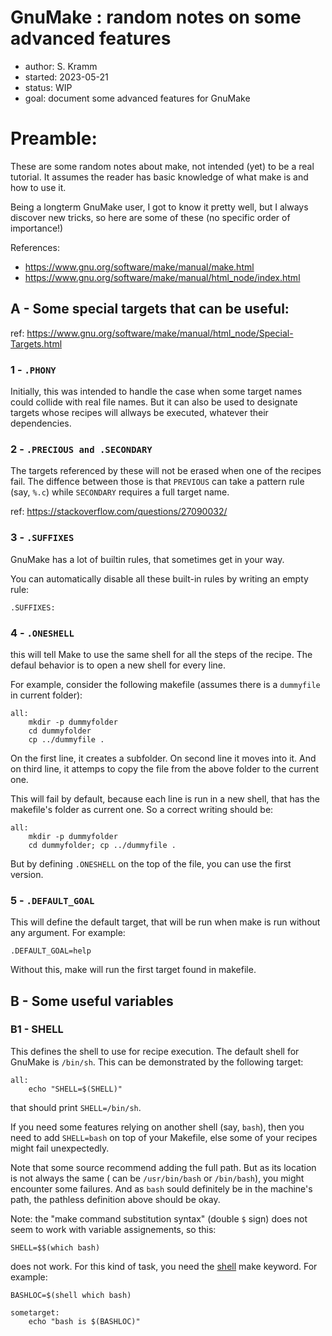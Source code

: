 # GnuMake : random notes on some advanced features

* author: S. Kramm
* started: 2023-05-21
* status: WIP
* goal: document some advanced features for GnuMake

# Preamble:
These are some random notes about make, not intended (yet) to be a real tutorial.
It assumes the reader has basic knowledge of what make is and how to use it.

Being a longterm GnuMake user, I got to know it pretty well, but I always discover new tricks, so here are some of these (no specific order of importance!)

References:
* https://www.gnu.org/software/make/manual/make.html
* https://www.gnu.org/software/make/manual/html_node/index.html

## A - Some special targets that can be useful:

ref: https://www.gnu.org/software/make/manual/html_node/Special-Targets.html

### 1 - `.PHONY`
Initially, this was intended to handle the case when some target names could collide with real file names.
But it can also be used to designate targets whose recipes will allways be executed, whatever their dependencies.

### 2 - `.PRECIOUS and .SECONDARY`
The targets referenced by these will not be erased when one of the recipes fail.
The diffence between those is that `PREVIOUS` can take a pattern rule (say, `%.c`) while `SECONDARY` requires a full target name.

ref: https://stackoverflow.com/questions/27090032/

### 3 - `.SUFFIXES`

GnuMake has a lot of builtin rules, that sometimes get in your way.

You can automatically disable all these built-in rules by writing an empty rule:
```
.SUFFIXES:
```

### 4 - `.ONESHELL`
this will tell Make to use the same shell for all the steps of the recipe.
The defaul behavior is to open a new shell for every line.

For example, consider the following makefile (assumes there is a `dummyfile` in current folder):

```
all:
	mkdir -p dummyfolder
	cd dummyfolder
	cp ../dummyfile .
```
On the first line, it creates a subfolder. On second line it moves into it. And on third line, it attemps to copy the file from the above folder to the current one.

This will fail by default, because each line is run in a new shell, that has the makefile's folder as current one.
So a correct writing should be:

```
all:
	mkdir -p dummyfolder
	cd dummyfolder; cp ../dummyfile .
```

But by defining `.ONESHELL` on the top of the file, you can use the first version.


### 5 - `.DEFAULT_GOAL`
This will define the default target, that will be run when make is run without any argument.
For example:

```
.DEFAULT_GOAL=help
```


Without this, make will run the first target found in makefile.

## B - Some useful variables

### B1 - SHELL

This defines the shell to use for recipe execution.
The default shell for GnuMake is
`/bin/sh`. This can be demonstrated by the following target:
```
all:
    echo "SHELL=$(SHELL)"
```
that should print `SHELL=/bin/sh`.

If you need some features relying on another shell (say, `bash`), then you need to add
`SHELL=bash` on top of your Makefile, else some of your recipes might fail unexpectedly.

Note that some source recommend adding the full path.
But as its location is not always the same ( can be `/usr/bin/bash` or `/bin/bash`), you might encounter some failures.
And as `bash` sould definitely be in the machine's path, the pathless definition above should be okay.

Note: the  "make command substitution syntax" (double `$` sign) does not seem to work with variable assignements, so this:
```
SHELL=$$(which bash)
```
does not work.
For this kind of task, you need the [shell](https://www.gnu.org/software/make/manual/html_node/Shell-Function.html) make keyword.
For example:
```
BASHLOC=$(shell which bash)

sometarget:
	echo "bash is $(BASHLOC)"
```






